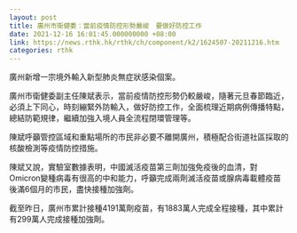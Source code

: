 ```yaml
---
layout: post
title: 廣州市衛健委：當前疫情防控形勢嚴峻　要做好防控工作
date: 2021-12-16 16:01:45.000000000 +08:00
link: https://news.rthk.hk/rthk/ch/component/k2/1624507-20211216.htm
categories: rthk
---
```


廣州新增一宗境外輸入新型肺炎無症狀感染個案。

廣州市衛健委副主任陳斌表示，當前疫情防控形勢仍較嚴峻，隨著元旦春節臨近，必須上下同心，時刻繃緊外防輸入，做好防控工作，全面梳理近期病例傳播特點，總結防範規律，繼續加強入境人員全流程閉環管理等。

陳斌呼籲管控區域和重點場所的市民非必要不離開廣州，積極配合街道社區採取的核酸檢測等疫情防控措施。

陳斌又說，實驗室數據表明，中國滅活疫苗第三劑加強免疫後的血清，對Omicron變種病毒有很高的中和能力，呼籲完成兩劑滅活疫苗或腺病毒載體疫苗後滿6個月的市民，盡快接種加強劑。

截至昨日，廣州市累計接種4191萬劑疫苗，有1883萬人完成全程接種，其中累計有299萬人完成接種加強劑。
